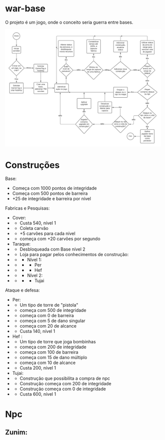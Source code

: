# war-base
O projeto é um jogo, onde o conceito seria guerra entre bases.

![Screenshot](fluxograma.png)

Construções
===============================
Base:

- Começa com 1000 pontos de integridade
- Começa com 500 pontos de barreira
- +25 de integridade e barreira por nível

Fabricas e Pesquisas:

- Cover:
- - Custa 540, nível 1
- - Coleta carvão
- - +5 carvões para cada nível
- - começa com +20 carvões por segundo
- Taraque:
- - Desbloqueada com Base nível 2
- - Loja para pagar pelos conhecimentos de construção:
- - - Nível 1:
- - - - Per
- - - - Hef 
- - - Nível 2:
- - - - Tujai

Ataque e defesa:

- Per:
- - Um tipo de torre de "pistola"
- - começa com 500 de integridade
- - começa com 0 de barreira
- - começa com 5 de dano singular
- - começa com 20 de alcance
- - Custa 140, nível 1
- Hef :
- - Um tipo de torre que joga bombinhas
- - começa com 200 de integridade
- - começa com 100 de barreira
- - começa com 15 de dano múltiplo
- - começa com 10 de alcance
- - Custa 200, nível 1
- Tujai:
- - Construção que possibilita a compra de npc
- - Construção começa com 200 de integridade
- - Construção começa com 0 de integridade
- - Custa 600, nível 1

Npc
===============================
Zunim:
-
